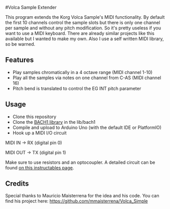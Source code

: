 #Volca Sample Extender  

This program extends the Korg Volca Sample's MIDI functionality. By default the first 10 channels control the sample slots but there is only one channel per sample and without any pitch modification. So it's pretty useless if you want to use a MIDI keyboard. There are already similar projects like this available but I wanted to make my own. Also I use a self written MIDI library, so be warned. 

## Features
* Play samples chromatically in a 4 octave range (MIDI channel 1-10)
* Play all the samples via notes on one channel from C-AS (MIDI channel 16)
* Pitch bend is translated to control the EG INT pitch parameter

## Usage
* Clone this repository
* Clone the [BACH1 library](https://github.com/derdogan/bach1) in the lib/bach1
* Compile and upload to Arduino Uno (with the default IDE or PlatformIO)
* Hook up a MIDI I/O circuit

MIDI IN  -> RX (digital pin 0)

MIDI OUT -> TX (digital pin 1)

Make sure to use resistors and an optocoupler. A detailed circuit can be found [on this instructables page](http://www.instructables.com/id/Send-and-Receive-MIDI-with-Arduino/?ALLSTEPS).

## Credits
Special thanks to Mauricio Maisterrena for the idea and his code.
You can find his project here: https://github.com/mmaisterrena/Volca_Simple
